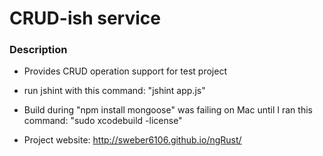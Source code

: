 # CRUD-ish service

### Description ###

* Provides CRUD operation support for test project

* run jshint with this command: "jshint app.js"

* Build during "npm install mongoose" was failing on Mac until I ran this command: "sudo xcodebuild -license"

* Project website: http://sweber6106.github.io/ngRust/
